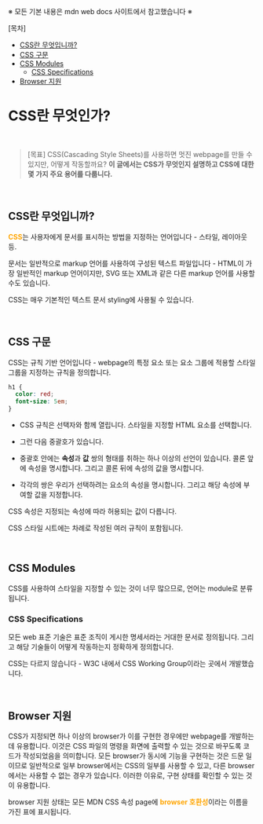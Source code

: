 ※ 모든 기본 내용은 mdn web docs 사이트에서 참고했습니다 ※

[목차]<br/>

- [CSS란 무엇입니까?](#css란-무엇입니까)<br/>
- [CSS 구문](#css-구문)<br/>
- [CSS Modules](#css-modules)<br/>
  - [CSS Specifications](#css-specifications)<br/>
- [Browser 지원](#browser-지원)<br/>

# CSS란 무엇인가?

<br/>

> [목표] CSS(Cascading Style Sheets)를 사용하면 멋진 webpage를 만들 수 있지만, 어떻게 작동할까요? <b>이 글에서는 CSS가 무엇인지 설명하고 CSS에 대한 몇 가지 주요 용어를 다룹니다.</b>

<br/>

## CSS란 무엇입니까?

<b style="color: orange;">CSS</b>는 사용자에게 문서를 표시하는 방법을 지정하는 언어입니다 - 스타일, 레이아웃 등.

문서는 일반적으로 markup 언어를 사용하여 구성된 텍스트 파일입니다 - HTML이 가장 일반적인 markup 언어이지만, SVG 또는 XML과 같은 다른 markup 언어를 사용할 수도 있습니다.

CSS는 매우 기본적인 텍스트 문서 styling에 사용될 수 있습니다.

<br/>

## CSS 구문

CSS는 규칙 기반 언어입니다 - webpage의 특정 요소 또는 요소 그룹에 적용할 스타일 그룹을 지정하는 규칙을 정의합니다.

```css
h1 {
  color: red;
  font-size: 5em;
}
```

- CSS 규칙은 선택자와 함께 열립니다. 스타일을 지정할 HTML 요소를 선택합니다.

- 그런 다음 중괄호가 있습니다.

- 중괄호 안에는 <b>속성</b>과 <b>값</b> 쌍의 형태를 취하는 하나 이상의 선언이 있습니다. 콜론 앞에 속성을 명시합니다. 그리고 콜론 뒤에 속성의 값을 명시합니다.

- 각각의 쌍은 우리가 선택하려는 요소의 속성을 명시합니다. 그리고 해당 속성에 부여할 값을 지정합니다.

CSS 속성은 지정되는 속성에 따라 허용되는 값이 다릅니다.

CSS 스타일 시트에는 차례로 작성된 여러 규칙이 포함됩니다.

<br/>

## CSS Modules

CSS를 사용하여 스타일을 지정할 수 있는 것이 너무 많으므로, 언어는 module로 분류됩니다.

### CSS Specifications

모든 web 표준 기술은 표준 조직이 게시한 명세서라는 거대한 문서로 정의됩니다. 그리고 해당 기술들이 어떻게 작동하는지 정확하게 정의합니다.

CSS는 다르지 않습니다 - W3C 내에서 CSS Working Group이라는 곳에서 개발했습니다.

<br/>

## Browser 지원

CSS가 지정되면 하나 이상의 browser가 이를 구현한 경우에만 webpage를 개발하는데 유용합니다. 이것은 CSS 파일의 명령을 화면에 출력할 수 있는 것으로 바꾸도록 코드가 작성되었음을 의미합니다. 모든 browser가 동시에 기능을 구현하는 것은 드문 일이므로 일반적으로 일부 browser에서는 CSS의 일부를 사용할 수 있고, 다른 browser에서는 사용할 수 없는 경우가 있습니다. 이러한 이유로, 구현 상태를 확인할 수 있는 것이 유용합니다.

browser 지원 상태는 모든 MDN CSS 속성 page에 <b style="color: orange;">browser 호환성</b>이라는 이름을 가진 표에 표시됩니다.
